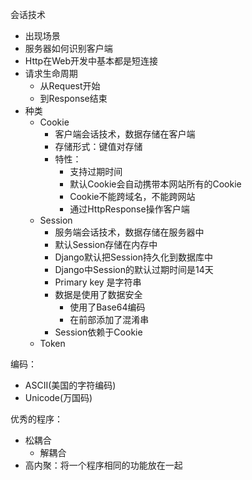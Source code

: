 会话技术
- 出现场景
- 服务器如何识别客户端
- Http在Web开发中基本都是短连接
- 请求生命周期
  - 从Request开始
  - 到Response结束
- 种类
  - Cookie
    - 客户端会话技术，数据存储在客户端
    - 存储形式：键值对存储
    - 特性：
      - 支持过期时间
      - 默认Cookie会自动携带本网站所有的Cookie
      - Cookie不能跨域名，不能跨网站
      - 通过HttpResponse操作客户端
  - Session
    - 服务端会话技术，数据存储在服务器中
    - 默认Session存储在内存中
    - Django默认把Session持久化到数据库中
    - Django中Session的默认过期时间是14天
    - Primary key 是字符串
    - 数据是使用了数据安全
      - 使用了Base64编码
      - 在前部添加了混淆串
    - Session依赖于Cookie
  - Token

编码：

- ASCII(美国的字符编码)
- Unicode(万国码)

优秀的程序：

- 松耦合
  - 解耦合
- 高内聚：将一个程序相同的功能放在一起